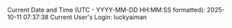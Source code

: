 Current Date and Time (UTC - YYYY-MM-DD HH:MM:SS formatted): 2025-10-11 07:37:38
Current User's Login: luckyaiman
